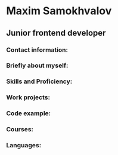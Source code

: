 # Maxim Samokhvalov
## Junior frontend developer

### Contact information:

### Briefly about myself:

### Skills and Proficiency:

### Work projects:

### Code example:

### Courses:

### Languages:

